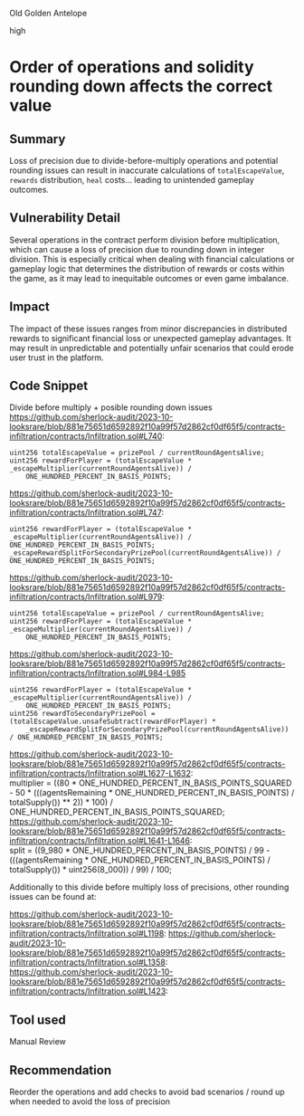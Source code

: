 Old Golden Antelope

high

# Order of operations and solidity rounding down affects the correct value
## Summary
Loss of precision due to divide-before-multiply operations and potential rounding issues can result in inaccurate calculations of `totalEscapeValue`, `rewards` distribution, `heal` costs... leading to unintended gameplay outcomes.

## Vulnerability Detail

Several operations in the contract perform division before multiplication, which can cause a loss of precision due to rounding down in integer division. This is especially critical when dealing with financial calculations or gameplay logic that determines the distribution of rewards or costs within the game, as it may lead to inequitable outcomes or even game imbalance.

## Impact

The impact of these issues ranges from minor discrepancies in distributed rewards to significant financial loss or unexpected gameplay advantages. It may result in unpredictable and potentially unfair scenarios that could erode user trust in the platform.

## Code Snippet

Divide before multiply + posible rounding down issues
https://github.com/sherlock-audit/2023-10-looksrare/blob/881e75651d6592892f10a99f57d2862cf0df65f5/contracts-infiltration/contracts/Infiltration.sol#L740: 
```solidity
uint256 totalEscapeValue = prizePool / currentRoundAgentsAlive;
uint256 rewardForPlayer = (totalEscapeValue * _escapeMultiplier(currentRoundAgentsAlive)) /
    ONE_HUNDRED_PERCENT_IN_BASIS_POINTS;
```
https://github.com/sherlock-audit/2023-10-looksrare/blob/881e75651d6592892f10a99f57d2862cf0df65f5/contracts-infiltration/contracts/Infiltration.sol#L747: 
```solidity
uint256 rewardForPlayer = (totalEscapeValue * _escapeMultiplier(currentRoundAgentsAlive)) /
ONE_HUNDRED_PERCENT_IN_BASIS_POINTS;               _escapeRewardSplitForSecondaryPrizePool(currentRoundAgentsAlive)) / ONE_HUNDRED_PERCENT_IN_BASIS_POINTS;
```


https://github.com/sherlock-audit/2023-10-looksrare/blob/881e75651d6592892f10a99f57d2862cf0df65f5/contracts-infiltration/contracts/Infiltration.sol#L979:
```solidity
uint256 totalEscapeValue = prizePool / currentRoundAgentsAlive;
uint256 rewardForPlayer = (totalEscapeValue * _escapeMultiplier(currentRoundAgentsAlive)) /
    ONE_HUNDRED_PERCENT_IN_BASIS_POINTS;
```

https://github.com/sherlock-audit/2023-10-looksrare/blob/881e75651d6592892f10a99f57d2862cf0df65f5/contracts-infiltration/contracts/Infiltration.sol#L984-L985
```solidity
uint256 rewardForPlayer = (totalEscapeValue * _escapeMultiplier(currentRoundAgentsAlive)) /
    ONE_HUNDRED_PERCENT_IN_BASIS_POINTS;
uint256 rewardToSecondaryPrizePool = (totalEscapeValue.unsafeSubtract(rewardForPlayer) *
    _escapeRewardSplitForSecondaryPrizePool(currentRoundAgentsAlive)) / ONE_HUNDRED_PERCENT_IN_BASIS_POINTS;
```


https://github.com/sherlock-audit/2023-10-looksrare/blob/881e75651d6592892f10a99f57d2862cf0df65f5/contracts-infiltration/contracts/Infiltration.sol#L1627-L1632:                
multiplier =
    ((80 *
        ONE_HUNDRED_PERCENT_IN_BASIS_POINTS_SQUARED -
        50 *
        (((agentsRemaining * ONE_HUNDRED_PERCENT_IN_BASIS_POINTS) / totalSupply()) ** 2)) * 100) /
    ONE_HUNDRED_PERCENT_IN_BASIS_POINTS_SQUARED;
https://github.com/sherlock-audit/2023-10-looksrare/blob/881e75651d6592892f10a99f57d2862cf0df65f5/contracts-infiltration/contracts/Infiltration.sol#L1641-L1646:    
        split =
            ((9_980 * ONE_HUNDRED_PERCENT_IN_BASIS_POINTS) /
                99 -
                (((agentsRemaining * ONE_HUNDRED_PERCENT_IN_BASIS_POINTS) / totalSupply()) * uint256(8_000)) /
                99) /
            100;




Additionally to this divide before multiply loss of precisions, other rounding issues can be found at:


https://github.com/sherlock-audit/2023-10-looksrare/blob/881e75651d6592892f10a99f57d2862cf0df65f5/contracts-infiltration/contracts/Infiltration.sol#L1198: 
https://github.com/sherlock-audit/2023-10-looksrare/blob/881e75651d6592892f10a99f57d2862cf0df65f5/contracts-infiltration/contracts/Infiltration.sol#L1358:      
https://github.com/sherlock-audit/2023-10-looksrare/blob/881e75651d6592892f10a99f57d2862cf0df65f5/contracts-infiltration/contracts/Infiltration.sol#L1423:           


## Tool used

Manual Review

## Recommendation

Reorder the operations and add checks to avoid bad scenarios / round up when needed to avoid the loss of precision